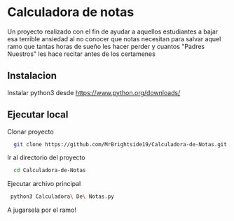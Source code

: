 
# Calculadora de notas

Un proyecto realizado con el fin de ayudar a aquellos estudiantes a bajar esa terrible ansiedad al no conocer que notas necesitan para salvar aquel ramo que tantas horas de sueño les hacer perder y cuantos "Padres Nuestros" les hace recitar antes de los certamenes



## Instalacion

Instalar python3 desde https://www.python.org/downloads/

    
## Ejecutar local

Clonar proyecto

```bash
  git clone https://github.com/MrBrightside19/Calculadora-de-Notas.git

```

Ir al directorio del proyecto

```bash
  cd Calculadora-de-Notas
```

Ejecutar archivo principal

```bash
 python3 Calculadora\ De\ Notas.py
```


A jugarsela por el ramo!
